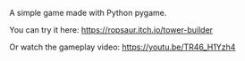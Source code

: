 A simple game made with Python pygame.

You can try it here:
https://ropsaur.itch.io/tower-builder

Or watch the gameplay video:
https://youtu.be/TR46_H1Yzh4

